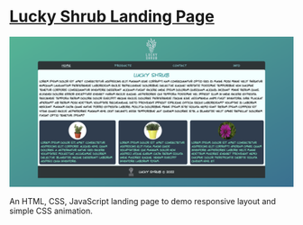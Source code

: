 # <a href="https://tariq-k-dev.github.io/lucky-shrub/" target="_blank">Lucky Shrub Landing Page</a>
<a href="https://tariq-k-dev.github.io/lucky-shrub/" target="_blank">![Lucky-Shrub-Site](./images/Lucky-Shrub-Site.png)</a>

An HTML, CSS, JavaScript landing page to demo responsive layout and simple CSS animation.
